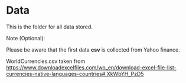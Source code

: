 
# Data

This is the folder for all data stored. 

Note (Optional):

Please be aware that the first data **csv** is collected from Yahoo finance.


WorldCurrencies.csv taken from https://www.downloadexcelfiles.com/wo_en/download-excel-file-list-currencies-native-languages-countries#.XkWbYH_PzD5